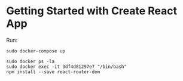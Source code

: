 # Getting Started with Create React App

Run:

``` 
sudo docker-compose up
```

```
sudo docker ps -la
sudo docker exec -it 3df4d81297e7 "/bin/bash"
npm install --save react-router-dom
```